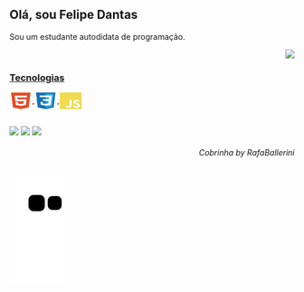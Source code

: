  <h2>Olá, sou Felipe Dantas</h2>
 
 <p>Sou um estudante autodidata de programação.</p>

 <div>
  <a href="https://github.com/tuxlipe">
  <img align="right" height="150em" src="https://github-readme-stats.vercel.app/api?username=tuxlipe&show_icons=true&theme=dark&include_all_commits=true&count_private=true"/>
   
</div>
<div style="display: inline_block"><br>
 <h3>Tecnologias</h3>
  <img align="center" alt="Tux-HTML" height="30" width="40" src="https://raw.githubusercontent.com/devicons/devicon/master/icons/html5/html5-plain.svg">
  <img align="center" alt="Tux-CSS" height="30" width="40" src="https://raw.githubusercontent.com/devicons/devicon/master/icons/css3/css3-original.svg">
  <img align="center" alt="Tux-Js" height="30" width="40" src="https://raw.githubusercontent.com/devicons/devicon/master/icons/javascript/javascript-plain.svg">
</div>
  
  ##
 
<div> 
  <a href="https://instagram.com/dantas.felipe.dev" targe="_blank"><img src="https://img.shields.io/badge/-Instagram-%23E4405F?style=for-the-badge&logo=instagram&logoColor=white"></a>
  <a href = "mailto:dantas.felipe.dev@gmail.com"><img src="https://img.shields.io/badge/-Gmail-%23333?style=for-the-badge&logo=gmail&logoColor=white" target="_blank"></a>
  <a href="https://www.linkedin.com/in/felipe-dantas-6042b7213" target="_blank"><img src="https://img.shields.io/badge/-LinkedIn-%230077B5?style=for-the-badge&logo=linkedin&logoColor=white" target="_blank"></a> 
 
 <h6 align="right">Cobrinha by RafaBallerini</h6>
 
  ![Snake animation](https://github.com/rafaballerini/rafaballerini/blob/output/github-contribution-grid-snake.svg)
 
</div>
